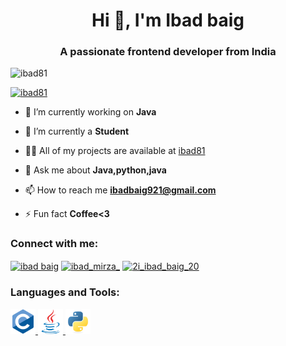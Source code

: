 <h1 align="center">Hi 👋, I'm Ibad baig</h1>
<h3 align="center">A passionate frontend developer from India</h3>

<p align="left"> <img src="https://komarev.com/ghpvc/?username=ibad81&label=Profile%20views&color=0e75b6&style=flat" alt="ibad81" /> </p>

<p align="left"> <a href="https://github.com/ryo-ma/github-profile-trophy"><img src="https://github-profile-trophy.vercel.app/?username=ibad81" alt="ibad81" /></a> </p>

- 🔭 I’m currently working on **Java**

- 🌱 I’m currently a **Student**

- 👨‍💻 All of my projects are available at [ibad81](ibad81)

- 💬 Ask me about **Java,python,java**

- 📫 How to reach me **ibadbaig921@gmail.com**

- ⚡ Fun fact **Coffee<3**

<h3 align="left">Connect with me:</h3>
<p align="left">
<a href="https://linkedin.com/in/ibad baig" target="blank"><img align="center" src="https://raw.githubusercontent.com/rahuldkjain/github-profile-readme-generator/master/src/images/icons/Social/linked-in-alt.svg" alt="ibad baig" height="30" width="40" /></a>
<a href="https://instagram.com/ibad_mirza_" target="blank"><img align="center" src="https://raw.githubusercontent.com/rahuldkjain/github-profile-readme-generator/master/src/images/icons/Social/instagram.svg" alt="ibad_mirza_" height="30" width="40" /></a>
<a href="https://www.hackerrank.com/2i_ibad_baig_20" target="blank"><img align="center" src="https://raw.githubusercontent.com/rahuldkjain/github-profile-readme-generator/master/src/images/icons/Social/hackerrank.svg" alt="2i_ibad_baig_20" height="30" width="40" /></a>
</p>

<h3 align="left">Languages and Tools:</h3>
<p align="left"> <a href="https://www.cprogramming.com/" target="_blank" rel="noreferrer"> <img src="https://raw.githubusercontent.com/devicons/devicon/master/icons/c/c-original.svg" alt="c" width="40" height="40"/> </a> <a href="https://www.java.com" target="_blank" rel="noreferrer"> <img src="https://raw.githubusercontent.com/devicons/devicon/master/icons/java/java-original.svg" alt="java" width="40" height="40"/> </a> <a href="https://www.python.org" target="_blank" rel="noreferrer"> <img src="https://raw.githubusercontent.com/devicons/devicon/master/icons/python/python-original.svg" alt="python" width="40" height="40"/> </a> </p>
